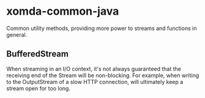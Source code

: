 # xomda-common-java

Common utility methods, providing more power to streams and functions in general.

## BufferedStream

When streaming in an I/O context, it's not always guaranteed that the receiving end of the Stream will be non-blocking.
For example, when writing to the OutputStream of a slow HTTP connection, will ultimately keep a stream open for too
long.
